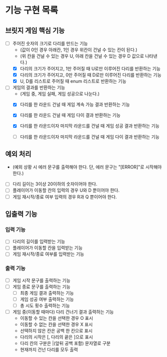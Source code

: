 # 기능 구현 목록

## 브릿지 게임 핵심 기능
- [ ] 주어진 숫자의 크기로 다리를 만드는 기능
  - (값이 0인 경우 아래칸, 1인 경우 위칸이 건널 수 있는 칸이 된다.)
  - (위 칸을 건널 수 있는 경우 U, 아래 칸을 건널 수 있는 경우 D 값으로 나타낸다.)
  - [x] 다리의 크기가 주어지고, 1만 주어질 때 U로만 이루어진 다리를 반환하는 기능
  - [x] 다리의 크기가 주어지고, 0만 주어질 때 D로만 이루어진 다리를 반환하는 기능
  - [x] U, D를 리스트로 주어질 때 enum 리스트로 반환하는 기능
  
- [ ] 게임의 결과를 반환하는 기능
  - (게임 중, 게임 실패, 게임 성공으로 나눈다.)
  - [x] 다리를 한 라운드 건널 때 게임 계속 가능 결과 반환하는 기능
  - [x] 다리를 한 라운드 건널 때 게임 다이 결과 반환하는 기능
  - [x] 다리를 한 라운드이자 마지막 라운드를 건널 때 게임 성공 결과 반환하는 기능
  - [ ] 다리를 한 라운드이자 마지막 라운드를 건널 때 게임 다이 결과 반환하는 기능


## 예외 처리
- (예외 상황 시 에러 문구를 출력해야 한다. 단, 에러 문구는 "[ERROR]"로 시작해야 한다.)
- [ ] 다리 길이는 3이상 20이하의 숫자이어야 한다.
- [ ] 플레이어가 이동할 칸의 입력의 경우 U와 D 뿐이어야 한다.
- [ ] 게임 재시작/종료 여부 입력의 경우 R과 Q 뿐이어야 한다.

## 입출력 기능
### 입력 기능
- [ ] 다리의 길이를 입력받는 기능
- [ ] 플레이어가 이동할 칸을 입력받는 기능
- [ ] 게임 재시작/종료 여부를 입력받는 기능

### 출력 기능
- [ ] 게임 시작 문구를 출력하는 기능
- [ ] 게임 종료 문구를 출력하는 기능
  - [ ] 최종 게임 결과 출력하는 기능
  - [ ] 게임 성공 여부 출력하는 기능
  - [ ] 총 시도 횟수 출력하는 기능
- [ ] 게임 중(이동할 때마다) 다리 건너기 결과 출력하는 기능
  - 이동할 수 있는 칸을 선택한 경우 O 표시
  - 이동할 수 없는 칸을 선택한 경우 X 표시
  - 선택하지 않은 칸은 공백 한 칸으로 표시
  - 다리의 시작은 [, 다리의 끝은 ]으로 표시
  - 다리 칸의 구분은 |(앞뒤 공백 포함) 문자열로 구분
  - 현재까지 건넌 다리를 모두 출력
